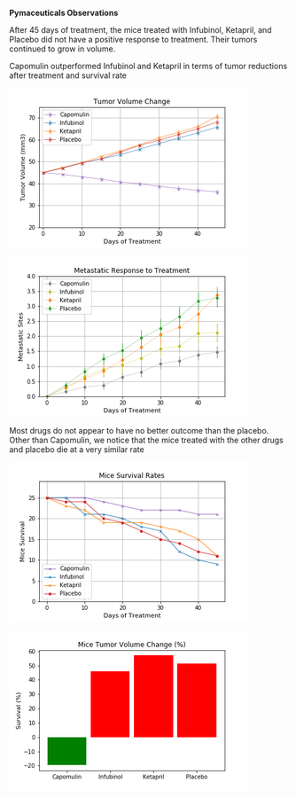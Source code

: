 **Pymaceuticals Observations**

After 45 days of treatment, the mice treated with Infubinol, Ketapril, and Placebo did not have a positive response to treatment. Their tumors continued to grow in volume. 

Capomulin outperformed Infubinol and Ketapril in terms of tumor reductions after treatment and survival rate

![tumor_reponse](https://github.com/AlejandraRosa/Matplotlib-Challenge/blob/master/Pymaceuticals/Plots/tumor_response.png)


![tumor_reponse](https://github.com/AlejandraRosa/Matplotlib-Challenge/blob/master/Pymaceuticals/Plots/metastatic_response.png)

Most drugs do not appear to have no better outcome than the placebo. Other than Capomulin, we notice that the mice treated with the other drugs and placebo die at a very similar rate

![tumor_reponse](https://github.com/AlejandraRosa/Matplotlib-Challenge/blob/master/Pymaceuticals/Plots/survival_rate.png)




![tumor_reponse](https://github.com/AlejandraRosa/Matplotlib-Challenge/blob/master/Pymaceuticals/Plots/survival_summary.png)

